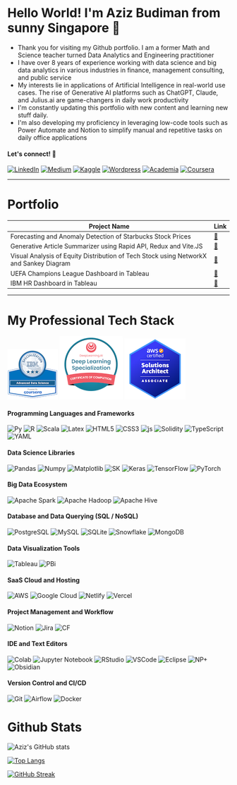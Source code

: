 # Hello World! I'm Aziz Budiman from sunny Singapore 👋

* Thank you for visiting my Github portfolio. I am a former Math and Science teacher turned Data Analytics and Engineering practitioner 
* I have over 8 years of experience working with data science and big data analytics in various industries in finance, management consulting, and public service
* My interests lie in applications of Artificial Intelligence in real-world use cases. The rise of Generative AI platforms such as ChatGPT, Claude, and Julius.ai are game-changers in daily work productivity
* I'm constantly updating this portfolio with new content and learning new stuff daily.
* I'm also developing my proficiency in leveraging low-code tools such as Power Automate and Notion to simplify manual and repetitive tasks on daily office applications


#### Let's connect! 🤝
[![LinkedIn](https://img.shields.io/badge/LinkedIn-0077B5?style=for-the-badge&logo=linkedin&logoColor=white)](https://www.linkedin.com/in/azizbudiman/)
[![Medium](https://img.shields.io/badge/Medium-12100E?style=for-the-badge&logo=medium&logoColor=white)](http://www.medium.com/@azizbudiman)
[![Kaggle](https://img.shields.io/badge/Kaggle-20BEFF?style=for-the-badge&logo=Kaggle&logoColor=white)](http://www.kaggle.com/skyzizou86/)
[![Wordpress](https://img.shields.io/badge/Wordpress-21759B?style=for-the-badge&logo=wordpress&logoColor=white)](http://echoesofalgebra.wordpress.com)
[![Academia](https://img.shields.io/badge/Academia-fff?style=for-the-badge&logo=academia&logoColor=black)](https://suss-sg.academia.edu/azizbudiman)
[![Coursera](https://img.shields.io/badge/Coursera-%230056D2.svg?style=for-the-badge&logo=Coursera&logoColor=white)](https://www.coursera.org/learner/aziz-budiman)

---
# Portfolio

| Project Name | Link |
| ------ | ---- |
| Forecasting and Anomaly Detection of Starbucks Stock Prices |  [🔗](https://medium.com/data-and-beyond/forecasting-anomaly-detection-of-starbucks-stock-prices-using-tensorflow-and-adtk-8b8cdafc66d6)  |
| Generative Article Summarizer using Rapid API, Redux and Vite.JS | [🔗](https://azizbudiman-ai-summarizer.netlify.app/) |
| Visual Analysis of Equity Distribution of Tech Stock using NetworkX and Sankey Diagram | [🔗](https://medium.com/data-and-beyond/visual-analysis-of-djia-equity-index-distribution-using-networkx-and-sankey-diagram-1b44d6022d) |
| UEFA Champions League Dashboard in Tableau | [🔗](https://public.tableau.com/app/profile/azizbk1919/viz/UEFAChampionsLeagueDashboard_16892291463720/Dashboard1) |
| IBM HR Dashboard in Tableau | [🔗](https://public.tableau.com/app/profile/azizbk1919/viz/HRDashboard2_15933573880420/Overview) |



---
# My Professional Tech Stack

[![advanced-datascience](https://github.com/aziz0519/certifications-and-badges/blob/main/Badges/advanced-data-science-specialization.1.png)](https://www.credly.com/badges/bce8c6ce-93c2-462b-bae3-f71da3e341f9)
[![deep-learning](https://github.com/aziz0519/certifications-and-badges/blob/main/Badges/deep-learning-specialization.png)](https://www.credly.com/badges/e3c2c28d-9c23-4a32-a8a0-142c2e1489e0)
[![aws-saa](https://github.com/aziz0519/certifications-and-badges/blob/main/Badges/aws-certified-solutions-architect-associate.png)](https://www.credly.com/badges/85f2f787-c1fd-452b-b1d1-56300d2e7c06/public_url)


#### Programming Languages and Frameworks
![Py](https://img.shields.io/badge/Python-14354C?style=for-the-badge&logo=python&logoColor=white)
![R](https://img.shields.io/badge/R-276DC3?style=for-the-badge&logo=r&logoColor=white)
![Scala](https://img.shields.io/badge/scala-%23DC322F.svg?style=for-the-badge&logo=scala&logoColor=white)
![Latex](https://img.shields.io/badge/LaTeX-47A141?style=for-the-badge&logo=LaTeX&logoColor=white)
![HTML5](https://img.shields.io/badge/html5-%23E34F26.svg?style=for-the-badge&logo=html5&logoColor=white)
![CSS3](https://img.shields.io/badge/css3-%231572B6.svg?style=for-the-badge&logo=css3&logoColor=white)
![js](https://img.shields.io/badge/JavaScript-F7DF1E?style=for-the-badge&logo=JavaScript&logoColor=white)
![Solidity](https://img.shields.io/badge/Solidity-%23363636.svg?style=for-the-badge&logo=solidity&logoColor=white)
![TypeScript](https://img.shields.io/badge/typescript-%23007ACC.svg?style=for-the-badge&logo=typescript&logoColor=white)
![YAML](https://img.shields.io/badge/yaml-%23ffffff.svg?style=for-the-badge&logo=yaml&logoColor=151515)


#### Data Science Libraries
![Pandas](https://img.shields.io/badge/Pandas-2C2D72?style=for-the-badge&logo=pandas&logoColor=white)
![Numpy](https://img.shields.io/badge/Numpy-777BB4?style=for-the-badge&logo=numpy&logoColor=white)
![Matplotlib](https://img.shields.io/badge/Matplotlib-%23ffffff.svg?style=for-the-badge&logo=Matplotlib&logoColor=black)
![SK](https://img.shields.io/badge/scikit_learn-F7931E?style=for-the-badge&logo=scikit-learn&logoColor=white)
![Keras](https://img.shields.io/badge/Keras-%23D00000.svg?style=for-the-badge&logo=Keras&logoColor=white)
![TensorFlow](https://img.shields.io/badge/TensorFlow-%23FF6F00.svg?style=for-the-badge&logo=TensorFlow&logoColor=white)
![PyTorch](https://img.shields.io/badge/PyTorch-%23EE4C2C.svg?style=for-the-badge&logo=PyTorch&logoColor=white)

#### Big Data Ecosystem
![Apache Spark](https://img.shields.io/badge/Apache%20Spark-FDEE21?style=for-the-badge&logo=apachespark&logoColor=black)
![Apache Hadoop](https://img.shields.io/badge/Apache%20Hadoop-66CCFF?style=for-the-badge&logo=apachehadoop&logoColor=black)
![Apache Hive](https://img.shields.io/badge/Apache%20Hive-FDEE21?style=for-the-badge&logo=apachehive&logoColor=black)

#### Database and Data Querying (SQL / NoSQL)
![PostgreSQL](https://img.shields.io/badge/PostgreSQL-316192?style=for-the-badge&logo=postgresql&logoColor=white)
![MySQL](https://img.shields.io/badge/MySQL-005C84?style=for-the-badge&logo=mysql&logoColor=white)
![SQLite](https://img.shields.io/badge/SQLite-07405E?style=for-the-badge&logo=sqlite&logoColor=white)
![Snowflake](https://img.shields.io/badge/snowflake-%2329B5E8.svg?style=for-the-badge&logo=snowflake&logoColor=white)
![MongoDB](https://img.shields.io/badge/MongoDB-4EA94B?style=for-the-badge&logo=mongodb&logoColor=white)

#### Data Visualization Tools
![Tableau](https://img.shields.io/badge/Tableau-E97627?style=for-the-badge&logo=Tableau&logoColor=white)
![PBi](https://img.shields.io/badge/PowerBI-F2C811?style=for-the-badge&logo=Power%20BI&logoColor=white)

#### SaaS Cloud and Hosting
![AWS](https://img.shields.io/badge/AWS-%23FF9900.svg?style=for-the-badge&logo=amazon-aws&logoColor=white)
![Google Cloud](https://img.shields.io/badge/GoogleCloud-%234285F4.svg?style=for-the-badge&logo=google-cloud&logoColor=white)
![Netlify](https://img.shields.io/badge/netlify-%23000000.svg?style=for-the-badge&logo=netlify&logoColor=#00C7B7)
![Vercel](https://img.shields.io/badge/vercel-%23000000.svg?style=for-the-badge&logo=vercel&logoColor=white)

#### Project Management and Workflow
![Notion](https://img.shields.io/badge/Notion-%23000000.svg?style=for-the-badge&logo=notion&logoColor=white)
![Jira](https://img.shields.io/badge/Jira-0052CC?style=for-the-badge&logo=Jira&logoColor=white)
![CF](https://img.shields.io/badge/confluence-%23172BF4.svg?style=for-the-badge&logo=confluence&logoColor=white)

#### IDE and Text Editors
![Colab](https://img.shields.io/badge/Colab-F9AB00?style=for-the-badge&logo=googlecolab&color=525252)
![Jupyter Notebook](https://img.shields.io/badge/jupyter-%23FA0F00.svg?style=for-the-badge&logo=jupyter&logoColor=white)
![RStudio](https://img.shields.io/badge/RStudio-75AADB?style=for-the-badge&logo=RStudio&logoColor=white)
![VSCode](https://img.shields.io/badge/Visual_Studio_Code-0078D4?style=for-the-badge&logo=visual%20studio%20code&logoColor=white)
![Eclipse](https://img.shields.io/badge/Eclipse-2C2255?style=for-the-badge&logo=eclipse&logoColor=white)
![NP+](https://img.shields.io/badge/Notepad++-90E59A.svg?style=for-the-badge&logo=notepad%2B%2B&logoColor=black)
![Obsidian](https://img.shields.io/badge/Obsidian-%23483699.svg?style=for-the-badge&logo=obsidian&logoColor=white)

#### Version Control and CI/CD
![Git](https://img.shields.io/badge/GIT-E44C30?style=for-the-badge&logo=git&logoColor=white)
![Airflow](https://img.shields.io/badge/Airflow-017CEE?style=for-the-badge&logo=Apache%20Airflow&logoColor=white)
![Docker](https://img.shields.io/badge/docker-%230db7ed.svg?style=for-the-badge&logo=docker&logoColor=white)


# Github Stats
![Aziz's GitHub stats](https://github-readme-stats.vercel.app/api?username=aziz0519&show_icons=true&theme=tokyonight)

[![Top Langs](https://github-readme-stats.vercel.app/api/top-langs/?username=aziz0519&layout=donut&theme=tokyonight)](https://github.com/aziz0519/github-readme-stats)

[![GitHub Streak](https://streak-stats.demolab.com/?user=aziz0519&theme=tokyonight)](https://git.io/streak-stats)
